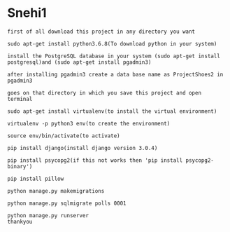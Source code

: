 # Snehi1


    first of all download this project in any directory you want

    sudo apt-get install python3.6.8(To download python in your system)

    install the PostgreSQL database in your system (sudo apt-get install postgresql)and (sudo apt-get install pgadmin3)

    after installing pgadmin3 create a data base name as ProjectShoes2 in pgadmin3

    goes on that directory in which you save this project and open terminal

    sudo apt-get install virtualenv(to install the virtual environment)

    virtualenv -p python3 env(to create the environment)

    source env/bin/activate(to activate)

    pip install django(install django version 3.0.4)

    pip install psycopg2(if this not works then 'pip install psycopg2-binary')

    pip install pillow

    python manage.py makemigrations

    python manage.py sqlmigrate polls 0001

    python manage.py runserver 
    thankyou
